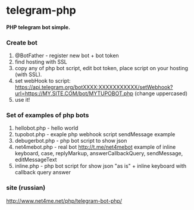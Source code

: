 # telegram-php

#### PHP telegram bot simple.

### Create bot 

1. @BotFather - register new bot + bot token
2. find hosting with SSL
3. copy any of php bot script, edit bot token, place script on your hosting (with SSL).
4. set webHook to script: https://api.telegram.org/botXXXX:XXXXXXXXXXX/setWebhook?url=https://MY.SITE.COM/bot/MYTUPOBOT.php (change uppercased)
5. use it!

### Set of examples of php bots

1. hellobot.php - hello world
2. tupobot.php - exaple php webhook script sendMessage example
3. debugerbot.php - php bot script to show json 
4. net4mebot.php - real bot http://t.me/net4mebot example of inline keyboard, case, replyMarkup, answerCallbackQuery, sendMessage, editMessageText
5. inline.php - php bot script for show json "as is" + inline keyboard with callback query answer


### site (russian)

http://www.net4me.net/php/telegram-bot-php/


